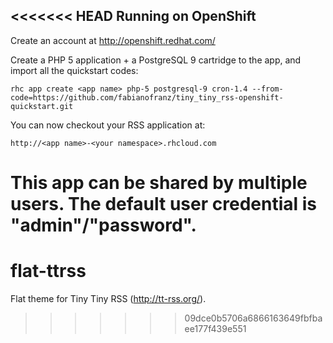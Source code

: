 <<<<<<< HEAD
Running on OpenShift
----------------------------

Create an account at http://openshift.redhat.com/

Create a PHP 5 application + a PostgreSQL 9 cartridge to the app, and import all the quickstart codes:

    rhc app create <app name> php-5 postgresql-9 cron-1.4 --from-code=https://github.com/fabianofranz/tiny_tiny_rss-openshift-quickstart.git

You can now checkout your RSS application at:

    http://<app name>-<your namespace>.rhcloud.com

This app can be shared by multiple users. The default user credential is "admin"/"password".
=======
flat-ttrss
==========

Flat theme for Tiny Tiny RSS (http://tt-rss.org/).
>>>>>>> 09dce0b5706a6866163649fbfbaee177f439e551
